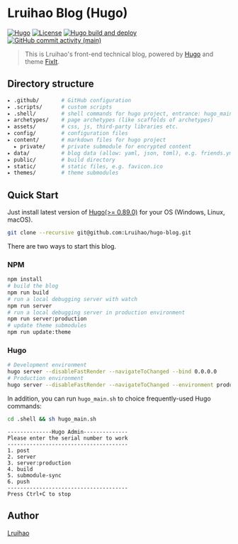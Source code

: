 # Lruihao Blog (Hugo)

[![Hugo](https://img.shields.io/badge/Hugo-%5E0.89.0-ff4088?style=flat&logo=hugo)](https://gohugo.io/)
[![License](https://img.shields.io/github/license/Lruihao/hugo-blog?style=flat)](https://github.com/Lruihao/hugo-blog/blob/main/LICENSE)
[![Hugo build and deploy](https://github.com/Lruihao/hugo-blog/actions/workflows/deploy.yml/badge.svg?branch=main)](https://github.com/Lruihao/hugo-blog/actions/workflows/deploy.yml)
[![GitHub commit activity (main)](https://img.shields.io/github/commit-activity/m/Lruihao/hugo-blog/main?style=flat)](https://github.com/Lruihao/hugo-blog/commits/main)

> This is Lruihao's front-end technical blog, powered by [Hugo](https://github.com/gohugoio/hugo) and theme [FixIt](https://github.com/Lruihao/FixIt).

## Directory structure

```bash
▸ .github/       # GitHub configuration
▸ .scripts/      # custom scripts
▸ .shell/        # shell commands for hugo project, entrance: hugo_main.sh
▸ archetypes/    # page archetypes (like scaffolds of archetypes)
▸ assets/        # css, js, third-party libraries etc.
▸ config/        # configuration files
▸ content/       # markdown files for hugo project
  ▸ private/     # private submodule for encrypted content
▸ data/          # blog data (allow: yaml, json, toml), e.g. friends.yml
▸ public/        # build directory
▸ static/        # static files, e.g. favicon.ico
▸ themes/        # theme submodules
```

## Quick Start

Just install latest version of [Hugo(>= 0.89.0)](https://gohugo.io/installation/) for your OS (Windows, Linux, macOS).

```bash
git clone --recursive git@github.com:Lruihao/hugo-blog.git
```

There are two ways to start this blog.

### NPM

```bash
npm install
# build the blog
npm run build
# run a local debugging server with watch
npm run server
# run a local debugging server in production environment
npm run server:production
# update theme submodules
npm run update:theme
```

### Hugo

```bash
# Development environment
hugo server --disableFastRender --navigateToChanged --bind 0.0.0.0
# Production environment
hugo server --disableFastRender --navigateToChanged --environment production --bind 0.0.0.0
```

In addition, you can run `hugo_main.sh` to choice frequently-used Hugo commands:

```bash
cd .shell && sh hugo_main.sh
```

```text
--------------Hugo Admin--------------
Please enter the serial number to work
--------------------------------------
1. post
2. server
3. server:production
4. build
5. submodule-sync
6. push
--------------------------------------
Press Ctrl+C to stop
```

## Author

[Lruihao](https://lruihao.cn)
